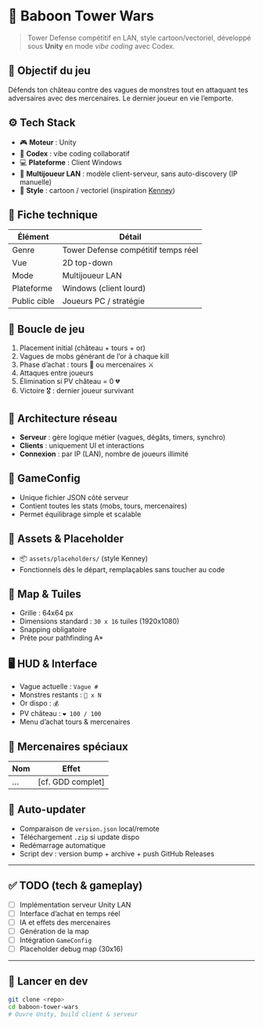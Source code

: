 # 🐒 Baboon Tower Wars

> Tower Defense compétitif en LAN, style cartoon/vectoriel, développé sous **Unity** en mode *vibe coding* avec Codex.

## 🎯 Objectif du jeu

Défends ton château contre des vagues de monstres tout en attaquant tes adversaires avec des mercenaires. Le dernier joueur en vie l’emporte.

## ⚙️ Tech Stack

- 🎮 **Moteur** : Unity
- 🧠 **Codex** : vibe coding collaboratif
- 💻 **Plateforme** : Client Windows
- 📡 **Multijoueur LAN** : modèle client-serveur, sans auto-discovery (IP manuelle)
- 🎨 **Style** : cartoon / vectoriel (inspiration [Kenney](https://kenney.nl/assets/tower-defense-top-down))

## 🧬 Fiche technique

| Élément           | Détail                              |
|-------------------|--------------------------------------|
| Genre             | Tower Defense compétitif temps réel |
| Vue               | 2D top-down                         |
| Mode              | Multijoueur LAN                     |
| Plateforme        | Windows (client lourd)              |
| Public cible      | Joueurs PC / stratégie              |

## 🔁 Boucle de jeu

1. Placement initial (château + tours + or)
2. Vagues de mobs générant de l’or à chaque kill
3. Phase d’achat : tours 🏰 ou mercenaires ⚔️
4. Attaques entre joueurs
5. Élimination si PV château = 0 💔
6. Victoire 🎖️ : dernier joueur survivant

## 🧠 Architecture réseau

- **Serveur** : gère logique métier (vagues, dégâts, timers, synchro)
- **Clients** : uniquement UI et interactions
- **Connexion** : par IP (LAN), nombre de joueurs illimité

## 🧩 GameConfig

- Unique fichier JSON côté serveur
- Contient toutes les stats (mobs, tours, mercenaires)
- Permet équilibrage simple et scalable

## 🎨 Assets & Placeholder

- 📦 `assets/placeholders/` (style Kenney)
- Fonctionnels dès le départ, remplaçables sans toucher au code

## 🧱 Map & Tuiles

- Grille : 64x64 px
- Dimensions standard : `30 x 16` tuiles (1920x1080)
- Snapping obligatoire
- Prête pour pathfinding A*

## 🖥️ HUD & Interface

- Vague actuelle : `Vague #`
- Monstres restants : `👾 x N`
- Or dispo : `💰`
- PV château : `❤️ 100 / 100`
- Menu d’achat tours & mercenaires

## 🧨 Mercenaires spéciaux

| Nom     | Effet |
|---------|-------|
| …       | [cf. GDD complet] |

## 🔧 Auto-updater

- Comparaison de `version.json` local/remote
- Téléchargement `.zip` si update dispo
- Redémarrage automatique
- Script dev : version bump + archive + push GitHub Releases

---

## ✅ TODO (tech & gameplay)

- [ ] Implémentation serveur Unity LAN
- [ ] Interface d’achat en temps réel
- [ ] IA et effets des mercenaires
- [ ] Génération de la map
- [ ] Intégration `GameConfig`
- [ ] Placeholder debug map (30x16)

---

## 🚀 Lancer en dev

```bash
git clone <repo>
cd baboon-tower-wars
# Ouvre Unity, build client & serveur
